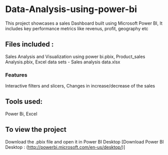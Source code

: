# Data-Analysis-using-power-bi 
This project showcases a sales Dashboard built using Microsoft Power BI,
It includes key performance metrics like revenus, profit, geography etc 

## Files included :
Sales Analysis and Visualization using power bi.pbix,
Product_sales Analysis.pbix,
Excel data sets - Sales analysis data.xlsx

### Features
Interactive filters and slicers,
Changes in increase/decrease of the sales

## Tools used:
Power Bi,
Excel 

## To view the project
Download the .pbix file and open it in Power BI Desktop
[Download Power BI Desktop : (http://powerbi.microsoft.com/en-us/desktop/)]
